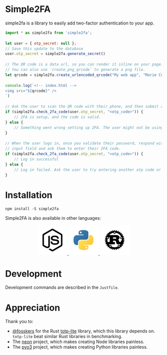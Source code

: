 # Simple2FA

simple2fa is a library to easily add two-factor authentication to your app.

```javascript
import * as simple2fa from 'simple2fa';

let user = { otp_secret: null };
// Save this update to the database
user.otp_secret = simple2fa.generate_secret()

// The QR code is a data url, so you can render it inline on your page. 
// You can also use `create_png_qrcode` to generate a png file.
let qrcode = simple2fa.create_urlencoded_qrcode("My web app", "Marie Curie", user.otp_secret)

console.log(`<!-- index.html -->
<img src="${qrcode}" />
`)

// Ask the user to scan the QR code with their phone, and then submit a code to confirm they have setup 2FA.
if (simple2fa.check_2fa_code(user.otp_secret, "<otp_code>")) {
    // 2FA is setup, and the code is valid.
} else {
    // Something went wrong setting up 2FA. The user might not be using a standards compliant authenticator app.
}

// When the user logs in, once you validate their password, respond with the user_id as a hidden 
// input field and ask them to enter their 2FA code.
if (simple2fa.check_2fa_code(user.otp_secret, "<otp_code>")) {
    // Log in successful
} else {
    // Log in failed. Ask the user to try entering another otp code or reject their login attempt.
}

```

# Installation
        
    npm install -S simple2fa

Simple2FA is also available in other languages:

<p align="center">
<a href="/node">
    <img src="https://github.com/kurtbuilds/logos/blob/9e56858d368da9e05a517c81ce28394f82d6b2fa/programming/node.png?raw=true" width="96px"/>
</a>
<a href="/python">
    <img src="https://github.com/kurtbuilds/logos/blob/9e56858d368da9e05a517c81ce28394f82d6b2fa/programming/python.png?raw=true" width="96px"/>
</a>
<a href="https://github.com/kurtbuilds/simple2fa/">
    <img src="https://github.com/kurtbuilds/logos/blob/9e56858d368da9e05a517c81ce28394f82d6b2fa/programming/rust.png?raw=true" width="96px"/>
</a>
</p>

# Development

Development commands are described in the `Justfile`.

# Appreciation

Thank you to:

- [@fosskers](https://github.com/fosskers) for the Rust [totp-lite](https://github.com/fosskers/totp-lite) library, 
    which this library depends on. `totp-lite` beat similar Rust libraries in benchmarking.
- The [neon](https://neon-bindings.com/) project, which makes creating Node libraries painless.
- The [pyo3](https://pyo3.rs/) project, which makes creating Python libraries painless.
